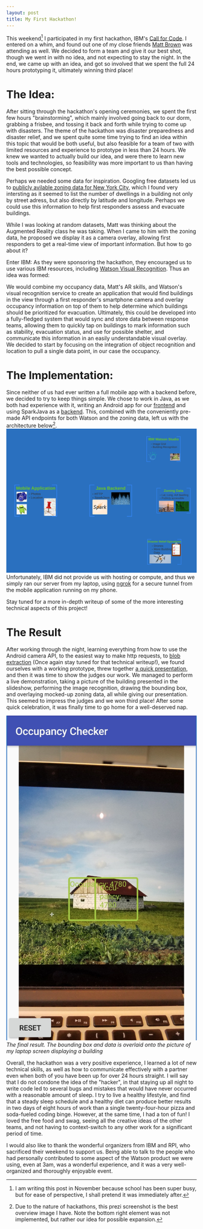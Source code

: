 ```yaml
---
layout: post
title: My First Hackathon!
---
```

This weekend[^1] I participated in my first hackathon, IBM's [Call for
Code](https://callforcode.org/). I entered on a whim, and found out one of my
close friends [Matt Brown](https://github.com/mattyb5722) was attending as
well. We decided to form a team and give it our best shot, though we went in
with no idea, and not expecting to stay the night. In the end, we came up with
an idea, and got so involved that we spent the full 24 hours prototyping it,
ultimately winning third place!

# The Idea:

After sitting through the hackathon's opening ceremonies, we spent the first
few hours "brainstorming", which mainly involved going back to our dorm,
grabbing a frisbee, and tossing it back and forth while trying to come up
with disasters. The theme of the hackathon was disaster preparedness and
disaster relief, and we spent quite some time trying to find an idea within
this topic that would be both useful, but also feasible for a team of two
with limited resources and experience to prototype in less than 24 hours.
We knew we wanted to actually build our idea, and were there to learn new
tools and technologies, so feasibility was more important to us than having
the best possible concept. 

Perhaps we needed some data for inspiration.  Googling free datasets led us to
[publicly avilable zoning data for New York
City](https://data.cityofnewyork.us/Housing-Development/DOB-Certificate-Of-Occupancy/bs8b-p36w),
which I found very intersting as it seemed to list the number of dwellings in a
building not only by street adress, but also directly by latitude and
longitude. Perhaps we could use this information to help first responders
assess and evacuate buildings.

While I was looking at random datasets, Matt was thinking about the Augmented
Reality class he was taking. When I came to him with the zoning data, he
proposed we display it as a camera overlay, allowing first responders to get a
real-time view of important information. But how to go about it?

Enter IBM: As they were sponsoring the hackathon, they encouraged us to use
various IBM resources, including [Watson Visual
Recognition](https://www.ibm.com/watson/services/visual-recognition/). Thus an idea was formed:

We would combine my occupancy data, Matt's AR skills, and Watson's visual
recognition service to create an application that would find buildings in the
view through a first responder's smartphone camera and overlay occupancy
information on top of them to help determine which buildings should be
prioritized for evacuation. Ultimately, this could be developed into a
fully-fledged system that would sync and store data between response teams,
allowing them to quickly tap on buildings to mark information such as
stability, evacuation status, and use for possible shelter, and communicate
this information in an easily understandable visual overlay. We decided to
start by focusing on the integration of object recognition and location to
pull a single data point, in our case the occupancy.

# The Implementation:

Since neither of us had ever written a full mobile app with a backend before,
we decided to try to keep things simple. We chose to work in Java, as we
both had experience with it, writing an Android app for our
[frontend](https://github.com/mattyb5722/OCPC-Frontend) and using
SparkJava as a [backend](https://github.com/linkoep/OCPC-Backend).
This, combined with the conveniently pre-made API endpoints for both Watson and
the zoning data, left us with the architecture below[^2].
![architectural overview](../images/2018-09-16-Hackathon/architecture.png)
Unfortunately, IBM did not provide us with hosting or compute, and thus we
simply ran our server from my laptop, using [ngrok](https://ngrok.com/) for a
secure tunnel from the mobile application running on my phone.

Stay tuned for a more in-depth writeup of some of the more interesting
technical aspects of this project!

# The Result

After working through the night, learning everything from how to use the
Android camera API, to the easiest way to make http requests, to [blob
extraction](https://en.wikipedia.org/wiki/Connected-component_labeling) (Once
again stay tuned for that technical writeup!), we found ourselves with a
working prototype, threw together [a quick
presentation](http://prezi.com/i63c_wpkznnc/?utm_campaign=share&utm_medium=copy&rc=ex0share),
and then it was time to show the judges our work. We managed to perform a live
demonstration, taking a picture of the building presented in the slideshow,
performing the image recognition, drawing the bounding box, and overlaying
mocked-up zoning data, all while giving our presentation. This seemed to
impress the judges and we won third place! After some quick celebration, it was
finally time to go home for a well-deserved nap.

![The final demonstration](../images/2018-09-16-Hackathon/final.png)
*The final result. The bounding box and data is overlaid onto the picture of my laptop screen displaying a building*

Overall, the hackathon was a very positive experience, I learned a lot of new technical skills,
as well as how to communicate effectively with a partner even when both of you
have been up for over 24 hours straight. I will say that I do not condone the
idea of the "hacker", in that staying up all night to write code led to
several bugs and mistakes that would have never occurred with a reasonable
amount of sleep. I try to live a healthy lifestyle, and find that a steady
sleep schedule and a healthy diet can produce better results in two days of
eight hours of work than a single twenty-four-hour pizza and soda-fueled coding
binge. However, at the same time, I had a ton of fun! I loved the free food and swag, seeing all the creative ideas of the other teams, and not having to context-switch to any other work for a significant period of time. 

I would also like to thank the wonderful organizers from IBM and RPI, who
sacrificed their weekend to support us. Being able to talk to the people who
had personally contributed to some aspect of the Watson product we were using,
even at 3am, was a wonderful experience, and it was a very well-organized and
thoroughly enjoyable event.

[^1]: I am writing this post in November because school has been super
	busy, but for ease of perspective, I shall pretend it was immediately after.

[^2]: Due to the nature of hackathons, this prezi screenshot is the best
	overview image I have. Note the bottom right element was not implemented, but
	rather our idea for possible expansion.
